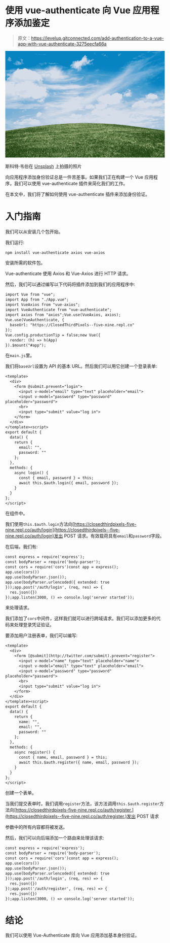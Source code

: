 # 使用 vue-authenticate 向 Vue 应用程序添加鉴定

> 原文：<https://levelup.gitconnected.com/add-authentication-to-a-vue-app-with-vue-authenticate-3275eecfa66a>

![](img/5985f5aef8855623d13f4721e69d0c47.png)

斯科特·韦伯在 [Unsplash](https://unsplash.com?utm_source=medium&utm_medium=referral) 上拍摄的照片

向应用程序添加身份验证总是一件苦差事。如果我们正在构建一个 Vue 应用程序，我们可以使用 vue-authenticate 插件来简化我们的工作。

在本文中，我们将了解如何使用 vue-authenticate 插件来添加身份验证。

# 入门指南

我们可以从安装几个包开始。

我们运行:

```
npm install vue-authenticate axios vue-axios
```

安装所需的软件包。

Vue-authenticate 使用 Axios 和 Vue-Axios 进行 HTTP 请求。

然后，我们可以通过编写以下代码将插件添加到我们的应用程序中:

```
import Vue from "vue";
import App from "./App.vue";
import VueAxios from "vue-axios";
import VueAuthenticate from "vue-authenticate";
import axios from "axios";Vue.use(VueAxios, axios);
Vue.use(VueAuthenticate, {
  baseUrl: "https://ClosedThirdPixels--five-nine.repl.co"
});
Vue.config.productionTip = false;new Vue({
  render: (h) => h(App)
}).$mount("#app");
```

在`main.js`里。

我们将`baseUrl`设置为 API 的基本 URL。然后我们可以用它创建一个登录表单:

```
<template>
  <div>
    <form @submit.prevent="login">
      <input v-model="email" type="text" placeholder="email">
      <input v-model="password" type="password" placeholder="password">
      <br>
      <input type="submit" value="log in">
    </form>
  </div>
</template><script>
export default {
  data() {
    return {
      email: "",
      password: ""
    };
  },
  methods: {
    async login() {
      const { email, password } = this;
      await this.$auth.login({ email, password });
    }
  }
};
</script>
```

在组件中。

我们使用`this.$auth.login`方法向[https://closedthirdpixels-five-nine.repl.co/auth/login](https://closedthirdpixels--five-nine.repl.co/auth/login)发出 POST 请求。有效载荷具有`email`和`password`字段。

在后端，我们有:

```
const express = require('express');
const bodyParser = require('body-parser');
const cors = require('cors')const app = express();
app.use(cors())
app.use(bodyParser.json());
app.use(bodyParser.urlencoded({ extended: true }));app.post('/auth/login', (req, res) => {
  res.json({})
});app.listen(3000, () => console.log('server started'));
```

来处理请求。

我们添加了`cors`中间件，这样我们就可以进行跨域请求。我们可以添加更多的代码来处理登录凭证验证。

要添加用户注册表单，我们可以编写:

```
<template>
  <div>
    <form [@submit](http://twitter.com/submit).prevent="register">
      <input v-model="name" type="text" placeholder="name">
      <input v-model="email" type="text" placeholder="email">
      <input v-model="password" type="password" placeholder="password">
      <br>
      <input type="submit" value="log in">
    </form>
  </div>
</template><script>
export default {
  data() {
    return {
      name: "",
      email: "",
      password: ""
    };
  },
  methods: {
    async register() {
      const { name, email, password } = this;
      await this.$auth.register({ name, email, password });
    }
  }
};
</script>
```

创建一个表单。

当我们提交表单时，我们调用`register`方法，该方法调用`this.$auth.register`方法向[https://closedthirdpixels-five-nine.repl.co/auth/register.](https://closedthirdpixels--five-nine.repl.co/auth/register.)发出 POST 请求

参数中的所有内容都将被发送。

然后，我们可以向后端添加一个路由来处理该请求:

```
const express = require('express');
const bodyParser = require('body-parser');
const cors = require('cors')const app = express();
app.use(cors())
app.use(bodyParser.json());
app.use(bodyParser.urlencoded({ extended: true }));app.post('/auth/login', (req, res) => {
  res.json({})
});app.post('/auth/register', (req, res) => {
  res.json({})
});app.listen(3000, () => console.log('server started'));
```

# 结论

我们可以使用 Vue-Authenticate 库向 Vue 应用添加基本身份验证。